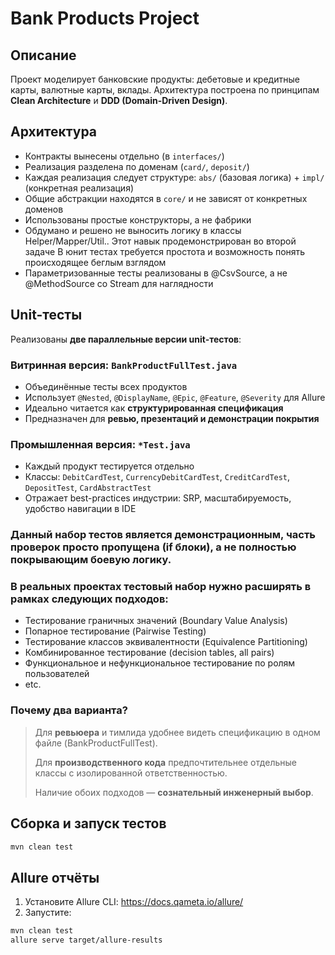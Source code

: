 # Bank Products Project

## Описание

Проект моделирует банковские продукты: дебетовые и кредитные карты, валютные карты, вклады. Архитектура построена по принципам **Clean Architecture** и **DDD (Domain-Driven Design)**.

## Архитектура

- Контракты вынесены отдельно (в `interfaces/`)
- Реализация разделена по доменам (`card/`, `deposit/`)
- Каждая реализация следует структуре: `abs/` (базовая логика) + `impl/` (конкретная реализация)
- Общие абстракции находятся в `core/` и не зависят от конкретных доменов
- Использованы простые конструкторы, а не фабрики
- Обдумано и решено не выносить логику в классы Helper/Mapper/Util.. Этот навык продемонстрирован во второй задаче
  В юнит тестах требуется простота и возможность понять происходящее беглым взглядом
- Параметризованные тесты реализованы в @CsvSource, а не @MethodSource со Stream для наглядности


## Unit-тесты

Реализованы **две параллельные версии unit-тестов**:

### Витринная версия: `BankProductFullTest.java`

- Объединённые тесты всех продуктов
- Использует `@Nested`, `@DisplayName`, `@Epic`, `@Feature`, `@Severity` для Allure
- Идеально читается как **структурированная спецификация**
- Предназначен для **ревью, презентаций и демонстрации покрытия**

### Промышленная версия: `*Test.java`

- Каждый продукт тестируется отдельно
- Классы: `DebitCardTest`, `CurrencyDebitCardTest`, `CreditCardTest`, `DepositTest`, `CardAbstractTest`
- Отражает best-practices индустрии: SRP, масштабируемость, удобство навигации в IDE

### Данный набор тестов является демонстрационным, часть проверок просто пропущена (if блоки), а не полностью покрывающим боевую логику.
### В реальных проектах тестовый набор нужно расширять в рамках следующих подходов:

- Тестирование граничных значений (Boundary Value Analysis)
- Попарное тестирование (Pairwise Testing)
- Тестирование классов эквивалентности (Equivalence Partitioning)
- Комбинированное тестирование (decision tables, all pairs)
- Функциональное и нефункциональное тестирование по ролям пользователей
- etc.

### Почему два варианта?

> Для **ревьюера** и тимлида удобнее видеть спецификацию в одном файле (BankProductFullTest).
>
> Для **производственного кода** предпочтительнее отдельные классы с изолированной ответственностью.
>
> Наличие обоих подходов — **сознательный инженерный выбор**.

## Сборка и запуск тестов

```bash
mvn clean test
```

## Allure отчёты

1. Установите Allure CLI: https://docs.qameta.io/allure/
2. Запустите:

```bash
mvn clean test
allure serve target/allure-results
```
